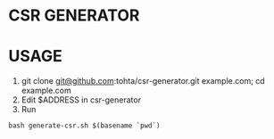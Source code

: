 # CSR GENERATOR

USAGE
=====

1. git clone git@github.com:tohta/csr-generator.git example.com; cd example.com
1. Edit $ADDRESS in csr-generator
1. Run

```
bash generate-csr.sh $(basename `pwd`)
```
